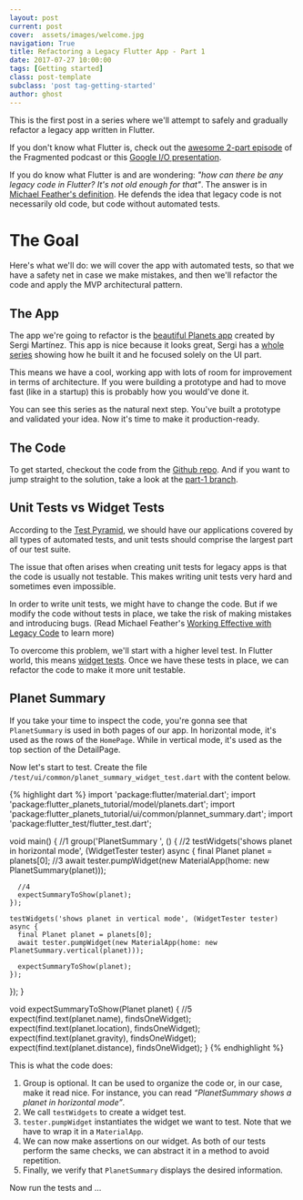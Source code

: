 ```yaml
---
layout: post
current: post
cover:  assets/images/welcome.jpg
navigation: True
title: Refactoring a Legacy Flutter App - Part 1
date: 2017-07-27 10:00:00
tags: [Getting started]
class: post-template
subclass: 'post tag-getting-started'
author: ghost
---
```


This is the first post in a series where we'll attempt to safely and gradually refactor a legacy app written in Flutter.

If you don't know what Flutter is, check out the [awesome 2-part episode](https://fragmentedpodcast.com/episodes/118/) of the Fragmented podcast or this [Google I/O presentation](https://www.youtube.com/watch?v=w2TcYP8qiRI).

If you do know what Flutter is and are wondering: *"how can there be any legacy code in Flutter? It's not old enough for that"*. The answer is in [Michael Feather's definition](https://www.techdoneright.io/11). He defends the idea that legacy code is not necessarily old code, but code without automated tests.

# The Goal
Here's what we'll do: we will cover the app with automated tests, so that we have a safety net in case we make mistakes, and then we'll refactor the code and apply the MVP architectural pattern.

## The App
The app we're going to refactor is the [beautiful Planets app](https://sergiandreplace.com/planets-flutter-from-design-to-app/) created by Sergi Martínez. This app is nice because it looks great, Sergi has a [whole series](https://sergiandreplace.com//tags/planets/) showing how he built it and he focused solely on the UI part.

This means we have a cool, working app with lots of room for improvement in terms of architecture. If you were building a prototype and had to move fast (like in a startup) this is probably how you would've done it.

You can see this series as the natural next step. You've built a prototype and validated your idea. Now it's time to make it production-ready.

## The Code
To get started, checkout the code from the [Github repo](https://github.com/lucasmbraz/planets). And if you want to jump straight to the solution, take a look at the [part-1 branch](https://github.com/lucasmbraz/planets/tree/part-1).

## Unit Tests vs Widget Tests
According to the [Test Pyramid](https://martinfowler.com/bliki/TestPyramid.html), we should have our applications covered by all types of automated tests, and unit tests should comprise the largest part of our test suite.

The issue that often arises when creating unit tests for legacy apps is that the code is usually not testable. This makes writing unit tests very hard and sometimes even impossible.

In order to write unit tests, we might have to change the code. But if we modify the code without tests in place, we take the risk of making mistakes and introducing bugs. (Read Michael Feather's [Working Effective with Legacy Code](https://www.amazon.co.uk/Working-Effectively-Legacy-Michael-Feathers/dp/0131177052/ref=sr_1_1?ie=UTF8&qid=1527285607&sr=8-1&keywords=working+effectively+with+legacy+code) to learn more)

To overcome this problem, we'll start with a higher level test. In Flutter world, this means [widget tests](https://flutter.dev/docs/testing#widget-testing). Once we have these tests in place, we can refactor the code to make it more unit testable.

## Planet Summary
If you take your time to inspect the code, you're gonna see that `PlanetSummary` is used in both pages of our app. In horizontal mode, it's used as the rows of the `HomePage`. While in vertical mode, it's used as the top section of the DetailPage.

Now let's start to test. Create the file `/test/ui/common/planet_summary_widget_test.dart` with the content below.

{% highlight dart %}
import 'package:flutter/material.dart';
import 'package:flutter_planets_tutorial/model/planets.dart';
import 'package:flutter_planets_tutorial/ui/common/plannet_summary.dart';
import 'package:flutter_test/flutter_test.dart';

void main() {
  //1
  group('PlanetSummary ', () {
    //2
    testWidgets('shows planet in horizontal mode', (WidgetTester tester) async {
      final Planet planet = planets[0];
      //3
      await tester.pumpWidget(new MaterialApp(home: new PlanetSummary(planet)));

      //4
      expectSummaryToShow(planet);
    });

    testWidgets('shows planet in vertical mode', (WidgetTester tester) async {
      final Planet planet = planets[0];
      await tester.pumpWidget(new MaterialApp(home: new PlanetSummary.vertical(planet)));

      expectSummaryToShow(planet);
    });
  });
}

void expectSummaryToShow(Planet planet) {
  //5
  expect(find.text(planet.name), findsOneWidget);
  expect(find.text(planet.location), findsOneWidget);
  expect(find.text(planet.gravity), findsOneWidget);
  expect(find.text(planet.distance), findsOneWidget);
}
{% endhighlight %}

This is what the code does:

1. Group is optional. It can be used to organize the code or, in our case, make it read nice. For instance, you can read *“PlanetSummary shows a planet in horizontal mode”*.
2. We call `testWidgets` to create a widget test.
3. `tester.pumpWidget` instantiates the widget we want to test. Note that we have to wrap it in a `MaterialApp`.
4. We can now make assertions on our widget. As both of our tests perform the same checks, we can abstract it in a method to avoid repetition.
5. Finally, we verify that `PlanetSummary` displays the desired information.

Now run the tests and …
